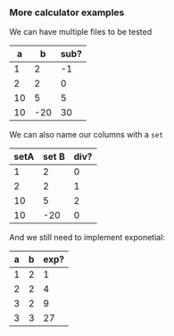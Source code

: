 ### More calculator examples

We can have multiple files to be tested


[//]: # (decisionTable Fixtures.Calculator)

| a  | b   | sub? |
|----|-----|------|
| 1  | 2   | -1   |
| 2  | 2   | 0    |
| 10 | 5   | 5    |
| 10 | -20 | 30   |

We can also name our columns with a `set`

[//]: # (decisionTable Fixtures.Calculator )

| setA | set B | div? |
|------|-------|------|
| 1    | 2     | 0    |
| 2    | 2     | 1    |
| 10   | 5     | 2    |
| 10   | -20   | 0    |

And we still need to implement exponetial:

[//]: # (decisionTable Fixtures.Calculator -- snooze until 2099-12-31 )

| a  | b   | exp? |
|----|-----|------|
| 1  | 2   | 1    |
| 2  | 2   | 4    |
| 3  | 2   | 9    |
| 3  | 3   | 27   |